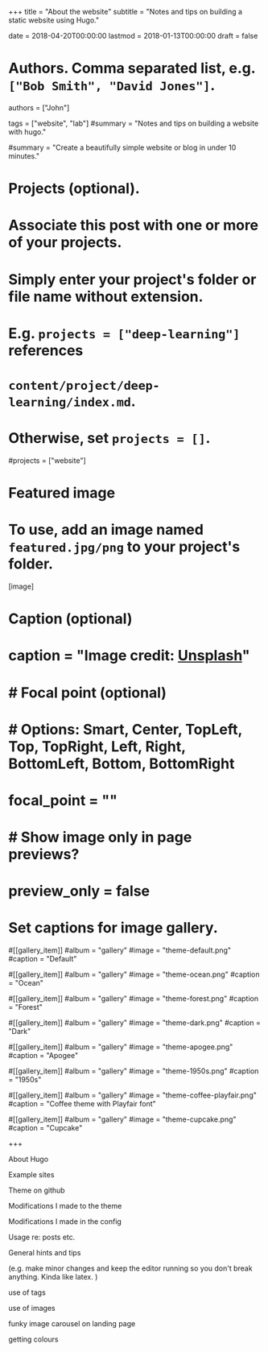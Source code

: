 +++
title = "About the website"
subtitle = "Notes and tips on building a static website using Hugo."

date = 2018-04-20T00:00:00
lastmod = 2018-01-13T00:00:00
draft = false

# Authors. Comma separated list, e.g. `["Bob Smith", "David Jones"]`.
authors = ["John"]

tags = ["website", "lab"]
#summary = "Notes and tips on building a website with hugo."

#summary = "Create a beautifully simple website or blog in under 10 minutes."

# Projects (optional).
#   Associate this post with one or more of your projects.
#   Simply enter your project's folder or file name without extension.
#   E.g. `projects = ["deep-learning"]` references 
#   `content/project/deep-learning/index.md`.
#   Otherwise, set `projects = []`.
#projects = ["website"]

# Featured image
# To use, add an image named `featured.jpg/png` to your project's folder. 
[image]
  # Caption (optional)
#  caption = "Image credit: [**Unsplash**](https://unsplash.com/photos/CpkOjOcXdUY)"

#  # Focal point (optional)
#  # Options: Smart, Center, TopLeft, Top, TopRight, Left, Right, BottomLeft, Bottom, BottomRight
#  focal_point = ""

#  # Show image only in page previews?
#  preview_only = false

# Set captions for image gallery.

#[[gallery_item]]
#album = "gallery"
#image = "theme-default.png"
#caption = "Default"

#[[gallery_item]]
#album = "gallery"
#image = "theme-ocean.png"
#caption = "Ocean"

#[[gallery_item]]
#album = "gallery"
#image = "theme-forest.png"
#caption = "Forest"

#[[gallery_item]]
#album = "gallery"
#image = "theme-dark.png"
#caption = "Dark"

#[[gallery_item]]
#album = "gallery"
#image = "theme-apogee.png"
#caption = "Apogee"

#[[gallery_item]]
#album = "gallery"
#image = "theme-1950s.png"
#caption = "1950s"

#[[gallery_item]]
#album = "gallery"
#image = "theme-coffee-playfair.png"
#caption = "Coffee theme with Playfair font"

#[[gallery_item]]
#album = "gallery"
#image = "theme-cupcake.png"
#caption = "Cupcake"

+++

About Hugo

Example sites

Theme on github

Modifications I made to the theme

Modifications I made in the config

Usage re: posts etc.

General hints and tips

(e.g. make minor changes and keep the editor running so you don't break anything. Kinda like latex. )

use of tags

use of images

funky image carousel on landing page

getting colours 






